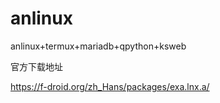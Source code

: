 # anlinux
anlinux+termux+mariadb+qpython+ksweb


官方下载地址

https://f-droid.org/zh_Hans/packages/exa.lnx.a/
